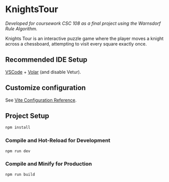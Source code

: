 # KnightsTour

_Developed for coursework CSC 108 as a final project using the Warnsdorf Rule Algorithm._

Knights Tour is an interactive puzzle game where the player moves a knight across a chessboard, attempting to visit every square exactly once.

## Recommended IDE Setup

[VSCode](https://code.visualstudio.com/) + [Volar](https://marketplace.visualstudio.com/items?itemName=Vue.volar) (and disable Vetur).

## Customize configuration

See [Vite Configuration Reference](https://vite.dev/config/).

## Project Setup

```sh
npm install
```

### Compile and Hot-Reload for Development

```sh
npm run dev
```

### Compile and Minify for Production

```sh
npm run build
```
